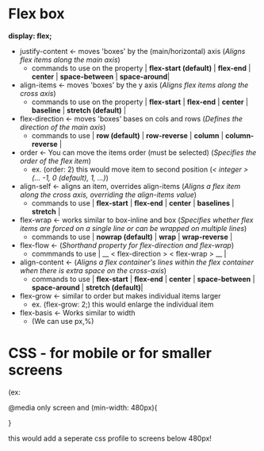 # Flex box

__display: flex;__

* justify-content <- moves 'boxes' by the (main/horizontal) axis (_Aligns flex items along the main axis_)
  * commands to use on the property |  __flex-start (default)__ | __flex-end__ | __center__  |  __space-between__ | __space-around__|
* align-items <- moves 'boxes' by the y axis (_Aligns flex items along the cross axis_)
  * commands to use on the property | __flex-start__ | __flex-end__ | __center__ | __baseline__ | __stretch (default)__ | 
* flex-direction <- moves 'boxes' bases on cols and rows (_Defines the direction of the main axis_)
  * commands to use | __row (default)__ | __row-reverse__ | __column__ | __column-reverse__ |
* order <- You can move the items order (must be selected) (_Specifies the order of the flex item_)
  * ex. (order: 2) this would move item to second position (_< integer > (... -1, 0 (default), 1, ...)_)
* align-self <- aligns an item, overrides align-items (_Aligns a flex item along the cross axis, overriding the align-items value_)
  * commands to use | __flex-start__ | __flex-end__ | __center__ | __baselines__ | __stretch__ |
* flex-wrap <- works similar to box-inline and box (_Specifies whether flex items are forced on a single line or can be wrapped on multiple lines_)
  * commands to use | __nowrap (default)__ | __wrap__ | __wrap-reverse__ | 
* flex-flow <- (_Shorthand property for flex-direction and flex-wrap_)
  * commmands to use | __ < flex-direction > < flex-wrap > __ |
* align-content <- (_Aligns a flex container's lines within the flex container when there is extra space on the cross-axis_)
  * commands to use | __flex-start__ | __flex-end__ | __center__ | __space-between__ | __space-around__ | __stretch (default)__|
* flex-grow <- similar to order but makes individual items larger
  * ex. (flex-grow: 2;) this would enlarge the individual item
* flex-basis <- Works similar to width
  * (We can use px,%)

# CSS - for mobile or for smaller screens 

(ex:

@media only screen and (min-width: 480px){

}

this would add a seperate css profile to screens below 480px!
  
